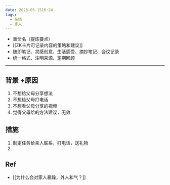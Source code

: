 ```yaml
---
date: 2025-05-1516:24
tags:
  - 亲情
  - 家人
---
```

- 重命名（提炼要点）
- [[ZK卡片可记录内容的策略和建议]]
- 随即笔记、灵感创意、生活感受、摘抄笔记、会议记录
- 统一格式、注明来源、定期回顾
---

## 背景 +原因 
1. 不想给父母分享想法
2. 不想给父母打电话
3. 不想看父母分享的视频 
4. 觉得父母给的方法建议，无效


## 措施 
1. 制定任务给亲人联系，打电话，送礼物
2. 

## Ref 
- [[为什么会对家人暴躁，外人和气？]]